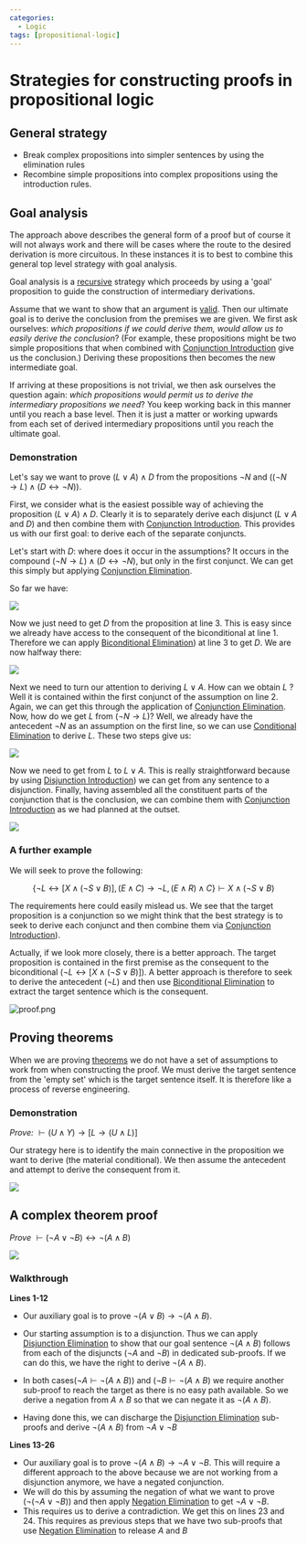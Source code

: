```yaml
---
categories:
  - Logic
tags: [propositional-logic]
---
```


# Strategies for constructing proofs in propositional logic

## General strategy

- Break complex propositions into simpler sentences by using the elimination rules
- Recombine simple propositions into complex propositions using the introduction rules.

## Goal analysis

The approach above describes the general form of a proof but of course it will not always work and there will be cases where the route to the desired derivation is more circuitous. In these instances it is to best to combine this general top level strategy with goal analysis.

Goal analysis is a [recursive](/Data_Structures/Recursion.md) strategy which proceeds by using a 'goal' proposition to guide the construction of intermediary derivations.

Assume that we want to show that an argument is [valid](/Logic/General_concepts/Validity_and_entailment.md#validity). Then our ultimate goal is to derive the conclusion from the premises we are given. We first ask ourselves: _which propositions if we could derive them, would allow us to easily derive the conclusion_? (For example, these propositions might be two simple propositions that when combined with [Conjunction Introduction](/Logic/Proofs/Conjunction_Introduction.md) give us the conclusion.) Deriving these propositions then becomes the new intermediate goal.

If arriving at these propositions is not trivial, we then ask ourselves the question again: _which propositions would permit us to derive the intermediary propositions we need_? You keep working back in this manner until you reach a base level. Then it is just a matter or working upwards from each set of derived intermediary propositions until you reach the ultimate goal.

### Demonstration

Let's say we want to prove $(L \lor A) \land D$ from the propositions $\lnot N$ and $((\lnot N \rightarrow L) \land (D \leftrightarrow \lnot N))$.

First, we consider what is the easiest possible way of achieving the proposition $(L \lor A) \land D$. Clearly it is to separately derive each disjunct ($L \lor A$ and $D$) and then combine them with [Conjunction Introduction](/Logic/Proofs/Conditional_Introduction.md). This provides us with our first goal: to derive each of the separate conjuncts.

Let's start with $D$: where does it occur in the assumptions? It occurs in the compound $(\lnot N \rightarrow L) \land (D \leftrightarrow \lnot N)$, but only in the first conjunct. We can get this simply but applying [Conjunction Elimination](Conjunction%20Elimination.md).

So far we have:

![](/_img/step1.png)

Now we just need to get $D$ from the proposition at line 3. This is easy since we already have access to the consequent of the biconditional at line 1. Therefore we can apply [Biconditional Elimination](/Logic/Proofs/Biconditional_Elimination.md)) at line 3 to get $D$. We are now halfway there:

![](/_img/step2.png)

Next we need to turn our attention to deriving $L \lor A$. How can we obtain $L$ ? Well it is contained within the first conjunct of the assumption on line 2. Again, we can get this through the application of [Conjunction Elimination](/Logic/Proofs/Conjunction_Elimination.md).
Now, how do we get $L$ from $(\lnot N \rightarrow L)$? Well, we already have the antecedent $\lnot N$ as an assumption on the first line, so we can use [Conditional Elimination](/Logic/Proofs/Conditional_Elimination.md) to derive $L$. These two steps give us:

![](/_img/step3.png)

Now we need to get from $L$ to $L \lor A$. This is really straightforward because by using [Disjunction Introduction](/Logic/Proofs/Disjunction_Introduction.md)) we can get from any sentence to a disjunction. Finally, having assembled all the constituent parts of the conjunction that is the conclusion, we can combine them with [Conjunction Introduction](/Logic/Proofs/Conjunction_Introduction.md) as we had planned at the outset.

![](/_img/step4.png)

### A further example

We will seek to prove the following:

$$
\{ \lnot L \leftrightarrow [X \land (\lnot S \lor B) ], (E \land C) \rightarrow \lnot L, (E \land R) \land C \} \vdash X \land (\lnot S \lor B)
$$

The requirements here could easily mislead us. We see that the target proposition is a conjunction so we might think that the best strategy is to seek to derive each conjunct and then combine them via [Conjunction Introduction](/Logic/Proofs/Conjunction_Introduction.md)).

Actually, if we look more closely, there is a better approach. The target proposition is contained in the first premise as the consequent to the biconditional ($\lnot L \leftrightarrow [X \land (\lnot S \lor B)]$). A better approach is therefore to seek to derive the antecedent ($\lnot L$) and then use [Biconditional Elimination](/Logic/Proofs/Biconditional_Elimination.md) to extract the target sentence which is the consequent.

![proof.png](/_img/proof.png)

## Proving theorems

When we are proving [theorems](/Logic/Laws_and_theorems.md/Theorems_and_empty_sets.md#theorems-and-empty-sets) we do not have a set of assumptions to work from when constructing the proof. We must derive the target sentence from the 'empty set' which is the target sentence itself. It is therefore like a process of reverse engineering.

### Demonstration

_Prove:_ $\vdash (U \land Y) \rightarrow [L \rightarrow (U \land L)]$

Our strategy here is to identify the main connective in the proposition we want to derive (the material conditional). We then assume the antecedent and attempt to derive the consequent from it.

![](/_img/theoremproof.png)

## A complex theorem proof

_Prove_ $\vdash (\lnot A \lor \lnot B) \leftrightarrow \lnot(A \land B)$

![](/_img/dsfdsfsdfwe.png)

### Walkthrough

**Lines 1-12**

- Our auxiliary goal is to prove $\lnot (A \lor B) \rightarrow \lnot (A \land B)$.

- Our starting assumption is to a disjunction. Thus we can apply [Disjunction Elimination](/Logic/Proofs/Disjunction_Elimination.md) to show that our goal sentence $\lnot(A \land B)$ follows from each of the disjuncts ($\lnot A$ and $\lnot B$) in dedicated sub-proofs. If we can do this, we have the right to derive $\lnot (A \land B)$.

- In both cases($\lnot A \vdash \lnot (A \land B)$) and ($\lnot B \vdash \lnot (A \land B)$ we require another sub-proof to reach the target as there is no easy path available. So we derive a negation from $A \land  B$ so that we can negate it as $\lnot (A \land B)$.

- Having done this, we can discharge the [Disjunction Elimination](/Logic/Proofs/Disjunction_Elimination.md) sub-proofs and derive $\lnot (A \land B)$ from $\lnot A \lor \lnot B$

**Lines 13-26**

- Our auxiliary goal is to prove $\lnot (A \land B) \rightarrow \lnot A \lor  \lnot B$. This will require a different approach to the above because we are not working from a disjunction anymore, we have a negated conjunction.
- We will do this by assuming the negation of what we want to prove ($\lnot (\lnot A \lor \lnot B)$) and then apply [Negation Elimination](/Logic/Proofs/Negation_Elimination.md) to get $\lnot A \lor \lnot B$.
- This requires us to derive a contradiction. We get this on lines 23 and 24. This requires as previous steps that we have two sub-proofs that use [Negation Elimination](/Logic/Proofs/Negation_Elimination.md) to release $A$ and $B$
